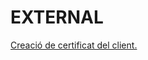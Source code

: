 # EXTERNAL

[Creació de certificat del client.](https://github.com/isx26067826/project/tree/master/sources/client-certificate.md) 
